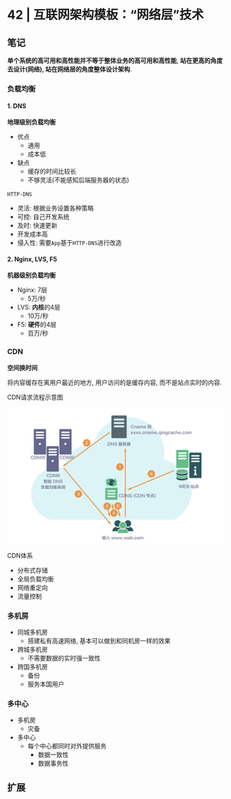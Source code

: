 # 42 | 互联网架构模板：“网络层”技术 

## 笔记

**单个系统的高可用和高性能并不等于整体业务的高可用和高性能**, **站在更高的角度去设计(网络), 站在网络层的角度整体设计架构**.

### 负载均衡

#### 1. DNS

**地理级别负载均衡**

* 优点
	* 通用
	* 成本低
* 缺点
	* 缓存的时间比较长
	* 不够灵活(不能感知后端服务器的状态)

`HTTP-DNS`

* 灵活: 根据业务设置各种策略
* 可控: 自己开发系统
* 及时: 快速更新
* 开发成本高
* 侵入性: 需要`App`基于`HTTP-DNS`进行改造

#### 2. Nginx, LVS, F5

**机器级别负载均衡**

* Nginx: 7层
	* 5万/秒
* LVS: **内核**的4层
	* 10万/秒
* F5: **硬件**的4层
	* 百万/秒

### CDN

**空间换时间**

将内容缓存在离用户最近的地方, 用户访问的是缓存内容, 而不是站点实时的内容.

CDN请求流程示意图

![](./img/42_01.png)

CDN体系

* 分布式存储
* 全局负载均衡
* 网络重定向
* 流量控制

### 多机房

* 同城多机房
	* 搭建私有高速网络, 基本可以做到和同机房一样的效果
* 跨城多机房
	* 不需要数据的实时强一致性
* 跨国多机房
	* 备份
	* 服务本国用户

### 多中心

* 多机房
	* 灾备
* 多中心
	* 每个中心都同时对外提供服务
		* 数据一致性
		* 数据事务性
		
## 扩展
